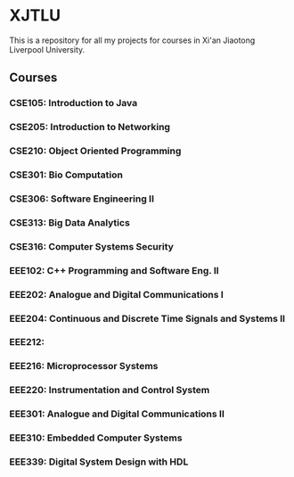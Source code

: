 # XJTLU
This is a repository for all my projects for courses in Xi'an Jiaotong Liverpool University.

## Courses

### CSE105: Introduction to Java

### CSE205: Introduction to Networking

### CSE210: Object Oriented Programming

### CSE301: Bio Computation

### CSE306: Software Engineering II

### CSE313: Big Data Analytics

### CSE316: Computer Systems Security

### EEE102: C++ Programming and Software Eng. II

### EEE202: Analogue and Digital Communications I

### EEE204: Continuous and Discrete Time Signals and Systems II

### EEE212:

### EEE216: Microprocessor Systems

### EEE220: Instrumentation and Control System

### EEE301: Analogue and Digital Communications II

### EEE310: Embedded Computer Systems

### EEE339: Digital System Design with HDL	
